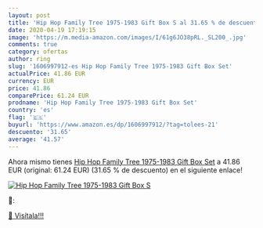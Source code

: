 ```yaml
---
layout: post
title: 'Hip Hop Family Tree 1975-1983 Gift Box S al 31.65 % de descuento'
date: 2020-04-19 17:19:15
image: 'https://m.media-amazon.com/images/I/61g6JO38pRL._SL200_.jpg'
comments: true
category: ofertas
author: ring
slug: '1606997912-es Hip Hop Family Tree 1975-1983 Gift Box Set'
actualPrice: 41.86 EUR
currency: EUR
price: 41.86
comparePrice: 61.24 EUR
prodname: 'Hip Hop Family Tree 1975-1983 Gift Box Set'
country: 'es'
flag: '🇪🇸'
buyurl: 'https://www.amazon.es/dp/1606997912/?tag=tolees-21'
descuento: '31.65'
average: '41.57'
---
```


Ahora mismo tienes [Hip Hop Family Tree 1975-1983 Gift Box Set](https://www.amazon.es/dp/1606997912/?tag=tolees-21) a 41.86 EUR (original: 61.24 EUR) (31.65 %  de descuento) en el siguiente enlace!

[![Hip Hop Family Tree 1975-1983 Gift Box S](https://m.media-amazon.com/images/I/61g6JO38pRL._SL200_.jpg)](https://www.amazon.es/dp/1606997912/?tag=tolees-21)

🔎:


[🛒 Visítala!!!](https://www.amazon.es/dp/1606997912/?tag=tolees-21)
